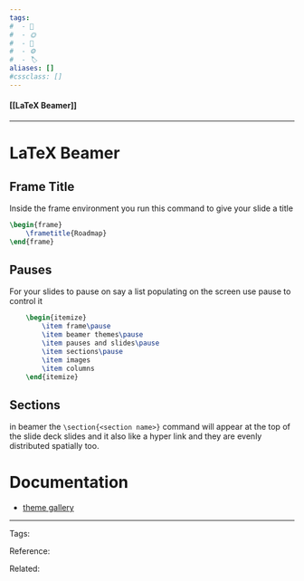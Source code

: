 ```yaml
---
tags:
#  - 🌱️
#  - 🌞️
#  - 🌲️
#  - ⚙️ 
#  - 🏷️ 
aliases: []
#cssclass: []
---
```


#### [[LaTeX Beamer]]

---

# LaTeX Beamer

## Frame Title

Inside the frame environment you run this command to give your slide a title

```latex
\begin{frame}
    \frametitle{Roadmap}
\end{frame}
```

## Pauses

For your slides to pause on say a list populating on the screen use pause to control it

```latex
	\begin{itemize}
		\item frame\pause
		\item beamer themes\pause
		\item pauses and slides\pause
		\item sections\pause
		\item images
		\item columns
	\end{itemize}
```

## Sections

in beamer the `\section{<section name>}` command will appear at the top of the slide deck slides and it also like a hyper link and they are evenly distributed spatially too.



# Documentation

- [theme gallery](http://deic.uab.es/~iblanes/beamer_gallery/index_by_theme.html)

---
Tags: 

Reference:

Related:

